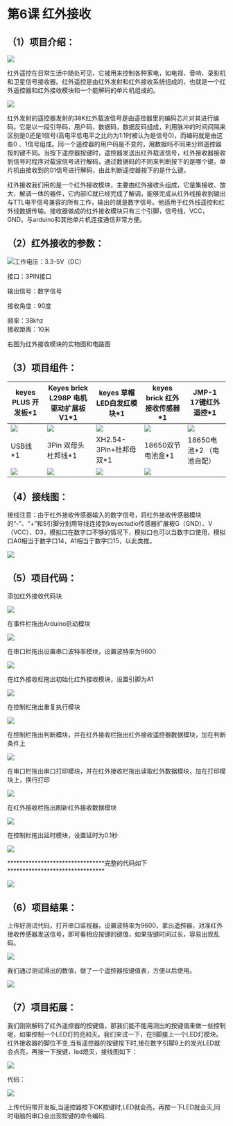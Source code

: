 

# 第6课 红外接收

## （1）项目介绍：

![](../../media/425d132d1cefa3c9f575214f83668a8b.jpg)

红外遥控在日常生活中随处可见，它被用来控制各种家电，如电视、音响、录影机和卫星信号接收器。红外遥控是由红外发射和红外接收系统组成的，也就是一个红外遥控器和红外接收模块和一个能解码的单片机组成的。 

![](../../media/7091d9c01d85306fc81b6324fa7b68f4.png)

红外发射的遥控器发射的38K红外载波信号是由遥控器里的编码芯片对其进行编码。它是以一段引导码，用户码，数据码，数据反码组成，利用脉冲的时间间隔来区别是0还是1信号(高电平低电平之比约为1:1时被认为是信号0)，而编码就是由这些0
、1信号组成。同一个遥控器的用户码是不变的，用数据吗不同来分辨遥控器按的键不同。当按下遥控器按键时，遥控器发送出红外载波信号，红外接收器接收到信号时程序对载波信号进行解码，通过数据码的不同来判断按下的是哪个键。单片机由接收到的01信号进行解码，由此判断遥控器按下的是什么键。

红外接收我们用的是一个红外接收模块，主要由红外接收头组成，它是集接收、放大、解调一体的器件，它内部IC就已经完成了解调，能够完成从红外线接收到输出与TTL电平信号兼容的所有工作，输出的就是数字信号。他适用于红外线遥控和红外线数据传输。接收器做成的红外接收模块只有三个引脚，信号线，VCC，GND。与arduino和其他单片机连接通信非常方便。

## （2）红外接收的参数：

![](../../media/17b787d350e8882a03f0c31eeee3c9f2.png)工作电压：3.3-5V（DC）

接口：3PIN接口

输出信号：数字信号

接收角度：90度

频率：38khz  
接收距离：10米

右图为红外接收模块的实物图和电路图

## （3）项目组件：











|keyes PLUS 开发板*1|Keyes brick L298P 电机驱动扩展板V1*1|keyes 草帽LED白发红模块*1|keyes brick 红外接收传感器*1|JMP-1 17键红外遥控*1|
|-|-|-|-|-|
|![](../../media/d9ad1b030b310a80066f8fb541f65f96.png)|![](../../media/3dca1bdd1d1420c1d12b16cbf52fee00.png)|![](../../media/31fb938502d3d519813c391569d6a3f3.png)|![](../../media/66d07761485afcf3205a64d86b17f082.png)|![](../../media/d60ce0046d88f529b628e85d1210778d.png)|
|USB线*1|3Pin 双母头杜邦线*1|XH2.54-3Pin+杜邦母双*1|18650双节电池盒*1|18650电池*2 （电池自配）|
|![](../../media/fc2ba7c9cf7ccd9e180b55a4b73e700b.png)|![](../../media/07752ebfc8e8af62f1b86c4a725ea284.jpg)|![](../../media/61437329d2cd93dc1815e829f639cca6.png)|![](../../media/c5bf59a8e5cdded95c02334369ab6fdd.png)|




## （4）接线图：

接线注意：由于红外接收传感器输入的数字信号，将红外接收传感器模块的“-”、“+”和S引脚分别用导线连接到keyestudio传感器扩展板G（GND）、V（VCC）、D3，模拟口在数字口不够的情况下，模拟口也可以当数字口使用，模拟口A0相当于数字口14，A1相当于数字口15，以此类推。

![](../../media/c4924196d1aab041e0d9ec8e3cd01956.png)

## （5）项目代码：

添加红外接收代码块

![](../../media/b4c027c15847466fa3b5491b8bb63513.png)

在事件栏拖出Arduino启动模块

![](../../media/39dc20150c52ef64b93fb6afa611e9de.png)

在串口栏拖出设置串口波特率模块，设置波特率为9600

![](../../media/269bf4d22ea3e75e9bd54c0215e10364.png)

在红外接收栏拖出初始化红外接收模块，设置引脚为A1

![](../../media/7cf505c3e28995adcd27d2da5c324000.png)

在控制栏拖出重复执行模块

![](../../media/fe8b19acbca84dc416d1c00318f4443d.png)

在控制栏拖出判断模块，并在红外接收栏拖出红外接收遥控器数据模块，加在判断条件上

![](../../media/9ec71cc1a2990ca78b9aaa7503acc073.png)

在串口栏拖出串口打印模块，并在红外接收栏拖出读取红外数据模块，加在打印模块上，换行打印

![](../../media/e1055bc1bfcbdf5c5f2bb05579fc7434.png)

在红外接收栏拖出刷新红外接收数据模块

![](../../media/07ed10e146e85357dc344bbb93be7726.png)

在控制栏拖出延时模块，设置延时为0.1秒

![](../../media/89d1ccbe4f2cc97ff69d90c1a3af0ac1.png)

\*\*\*\*\*\*\*\*\*\*\*\*\*\*\*\*\*\*\*\*\*\*\*\*\*\*\*\*\*\*\*\*完整的代码如下\*\*\*\*\*\*\*\*\*\*\*\*\*\*\*\*\*\*\*\*\*\*\*\*\*\*\*\*\*\*\*\*

![](../../media/98936147c3b6916f7835a63dc955e1da.png)

## （6）项目结果：

上传好测试代码，打开串口监视器，设置波特率为9600，拿出遥控器，对准红外接收传感器发送信号，即可看相应按键的键值，如果按键时间过长，容易出现乱码。

![](../../media/3b99a42c7391580b7fc3e92937dfd8db.png)

我们通过测试得出的数值，做了一个遥控器按键值表，方便以后使用。

![](../../media/1935750233f913888390fc4f917a931d.png)

## （7）项目拓展：

我们刚刚解码了红外遥控器的按键值，那我们能不能用测出的按键值来做一些控制呢，如果控制一个LED灯的亮和灭。我们来试一下，在9脚接上一个LED灯模块。红外接收器的脚位不变,当有遥控器的按键按下时,接在数字引脚9上的发光LED就会点亮，再按一下按键，led熄灭，接线图如下：

![](../../media/f2aa03dee76aa4989d1fddf5639a8dc2.png)

代码：

![](../../media/1b46c3cb97a5b215bc708680301b472d.png)

上传代码带开发板,当遥控器按下OK按键时,LED就会亮，再按一下LED就会灭,同时电脑的串口会出现按键的命令编码.



